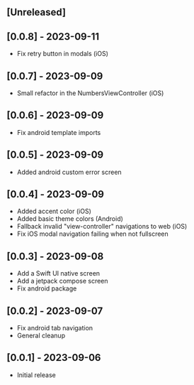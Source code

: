## [Unreleased]

## [0.0.8] - 2023-09-11

- Fix retry button in modals (iOS)

## [0.0.7] - 2023-09-09

- Small refactor in the NumbersViewController (iOS)

## [0.0.6] - 2023-09-09

- Fix android template imports

## [0.0.5] - 2023-09-09

- Added android custom error screen

## [0.0.4] - 2023-09-09

- Added accent color (iOS)
- Added basic theme colors (Android)
- Fallback invalid "view-controller" navigations to web (iOS)
- Fix iOS modal navigation failing when not fullscreen

## [0.0.3] - 2023-09-08

- Add a Swift UI native screen
- Add a jetpack compose screen
- Fix android package

## [0.0.2] - 2023-09-07

- Fix android tab navigation
- General cleanup

## [0.0.1] - 2023-09-06

- Initial release
